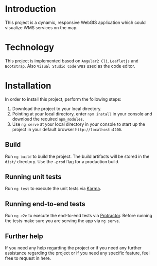 # Introduction
This project is a dynamic, responsive WebGIS application which could visualize WMS services on the map.

# Technology
This project is implemented based on `Angular2 Cli`, `Leafletjs` and `Bootstrap`. Also `Visual Studio Code` was used as the code editor.

# Installation
In order to install this project, perform the following steps:
1. Download the project to your local directory.
2. Pointing at your local directory, enter `npm install` in your console and download the required `npm_modules`.
3. Use `ng serve` at your local directory in your console to start up the project in your default browser `http://localhost:4200`.

## Build
Run `ng build` to build the project. The build artifacts will be stored in the `dist/` directory. Use the `-prod` flag for a production build.

## Running unit tests
Run `ng test` to execute the unit tests via [Karma](https://karma-runner.github.io).

## Running end-to-end tests
Run `ng e2e` to execute the end-to-end tests via [Protractor](http://www.protractortest.org/).
Before running the tests make sure you are serving the app via `ng serve`.

## Further help
If you need any help regarding the project or if you need any further assistance regarding the project or if you need any specific feature, feel free to request in here.
